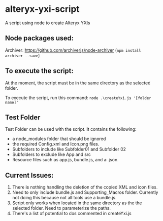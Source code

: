# alteryx-yxi-script
A script using node to create Alteryx YXIs

## Node packages used:
Archiver: https://github.com/archiverjs/node-archiver (```npm install archiver --save```)

## To execute the script:
At the moment, the script must be in the same directory as the selected folder. 

To execute the script, run this command: ```node .\createYxi.js '[folder name]'```

## Test Folder
Test Folder can be used with the script. It contains the following:
* a node_modules folder that should be ignored
* the required Config.xml and Icon.png files.
* Subfolders to include like Subfolder01 and Subfolder 02
* Subfolders to exclude like App and src
* Resource files such as app.js, bundle.js, and a .json.

## Current Issues:
1. There is nothing handling the deletion of the copied XML and icon files.
2. Need to only include bundle.js and Supporting_Macros folder. Currently not doing this because not all tools use a bundle.js.
3. Script only works when located in the same directory as the the selected folder. Need to parameterize the paths.
4. There's a list of potential to dos commented in createYxi.js
